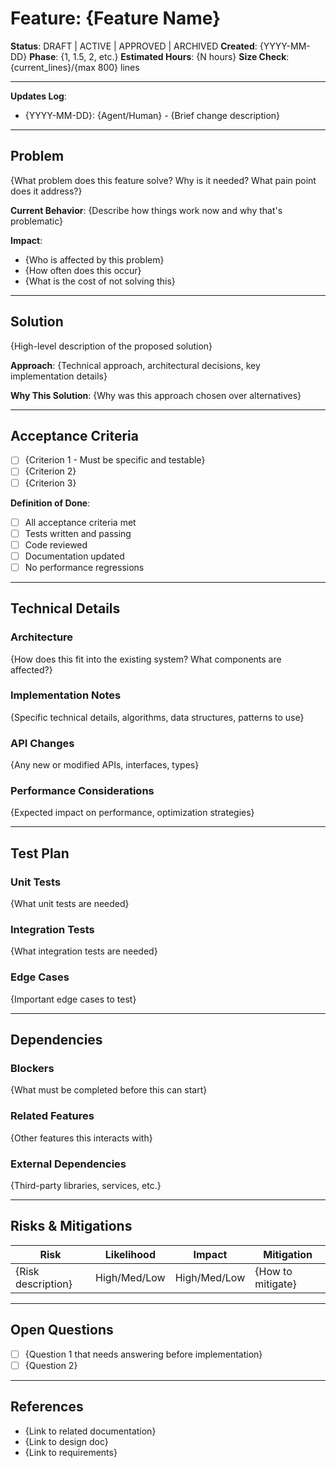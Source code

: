 # Feature: {Feature Name}

**Status**: DRAFT | ACTIVE | APPROVED | ARCHIVED
**Created**: {YYYY-MM-DD}
**Phase**: {1, 1.5, 2, etc.}
**Estimated Hours**: {N hours}
**Size Check**: {current_lines}/{max 800} lines

---

**Updates Log**:
- {YYYY-MM-DD}: {Agent/Human} - {Brief change description}

---

## Problem

{What problem does this feature solve? Why is it needed? What pain point does it address?}

**Current Behavior**:
{Describe how things work now and why that's problematic}

**Impact**:
- {Who is affected by this problem}
- {How often does this occur}
- {What is the cost of not solving this}

---

## Solution

{High-level description of the proposed solution}

**Approach**:
{Technical approach, architectural decisions, key implementation details}

**Why This Solution**:
{Why was this approach chosen over alternatives}

---

## Acceptance Criteria

- [ ] {Criterion 1 - Must be specific and testable}
- [ ] {Criterion 2}
- [ ] {Criterion 3}

**Definition of Done**:
- [ ] All acceptance criteria met
- [ ] Tests written and passing
- [ ] Code reviewed
- [ ] Documentation updated
- [ ] No performance regressions

---

## Technical Details

### Architecture

{How does this fit into the existing system? What components are affected?}

### Implementation Notes

{Specific technical details, algorithms, data structures, patterns to use}

### API Changes

{Any new or modified APIs, interfaces, types}

### Performance Considerations

{Expected impact on performance, optimization strategies}

---

## Test Plan

### Unit Tests

{What unit tests are needed}

### Integration Tests

{What integration tests are needed}

### Edge Cases

{Important edge cases to test}

---

## Dependencies

### Blockers

{What must be completed before this can start}

### Related Features

{Other features this interacts with}

### External Dependencies

{Third-party libraries, services, etc.}

---

## Risks & Mitigations

| Risk | Likelihood | Impact | Mitigation |
|------|------------|--------|------------|
| {Risk description} | High/Med/Low | High/Med/Low | {How to mitigate} |

---

## Open Questions

- [ ] {Question 1 that needs answering before implementation}
- [ ] {Question 2}

---

## References

- {Link to related documentation}
- {Link to design doc}
- {Link to requirements}
